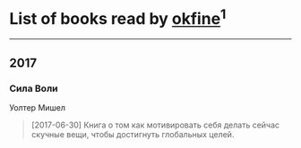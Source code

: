 # List of books read by [okfine](http://vk.com/id209723)<sup>1</sup>
---

## 2017

### Сила Воли
Уолтер Мишел
> [2017-06-30] Книга о том как мотивировать себя делать сейчас скучные вещи, чтобы достигнуть глобальных целей.



